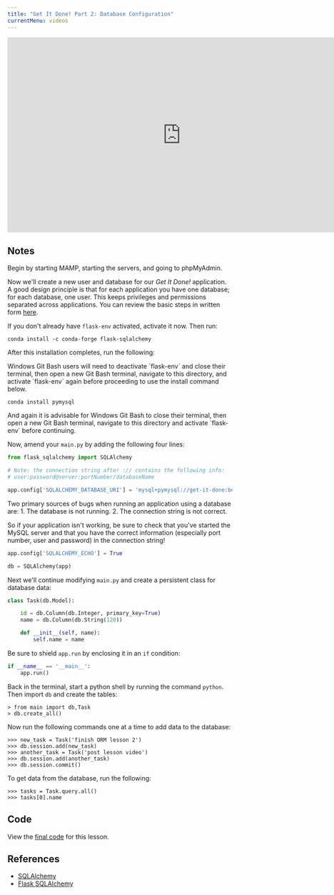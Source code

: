```yaml
---
title: "Get It Done! Part 2: Database Configuration"
currentMenu: videos
---
```


<div class="youtube-wrapper"><iframe width="776" height="437" src="https://www.youtube-nocookie.com/embed/-bvlj_3Im6s?rel=0" frameborder="0" allowfullscreen></iframe></div>

## Notes

Begin by starting MAMP, starting the servers, and going to phpMyAdmin.

Now we'll create a new user and database for our *Get It Done!* application. A good design principle is that for each application you have one database; for each database, one user. This keeps privileges and permissions separated across applications. You can review the basic steps in written form [here](../../../studios/databases/2/#database-setup).

If you don't already have `flask-env` activated, activate it now. Then run:

```nohighlight
conda install -c conda-forge flask-sqlalchemy
```

After this installation completes, run the following:

<aside class="aside-warning" markdown="1">
Windows Git Bash users will need to deactivate `flask-env` and close their terminal, then open a new Git Bash terminal, navigate to this directory, and activate `flask-env` again before proceeding to use the install command below.    
</aside>

```nohighlight
conda install pymysql
```

<aside class="aside-warning" markdown="1">
And again it is advisable for Windows Git Bash to close their terminal, then open a new Git Bash terminal, navigate to this directory and activate `flask-env` before continuing.  
</aside>

Now, amend your `main.py` by adding the following four lines:

```python
from flask_sqlalchemy import SQLAlchemy 
```

```python
# Note: the connection string after :// contains the following info:
# user:password@server:portNumber/databaseName

app.config['SQLALCHEMY_DATABASE_URI'] = 'mysql+pymysql://get-it-done:beproductive@localhost:8889/get-it-done'
```

<aside class="aside-pro-tip" markdown="1">
Two primary sources of bugs when running an application using a database are:
1. The database is not running.
2. The connection string is not correct.

So if your application isn't working, be sure to check that you've started the MySQL server and that you have the correct information (especially port number, user and password) in the connection string!    
</aside>

```python
app.config['SQLALCHEMY_ECHO'] = True
```

```python
db = SQLAlchemy(app)
```

Next we'll continue modifying `main.py` and create a persistent class for database data: 

```python
class Task(db.Model):

    id = db.Column(db.Integer, primary_key=True)
    name = db.Column(db.String(120))

    def __init__(self, name):
        self.name = name
```

Be sure to shield `app.run` by enclosing it in an `if` condition:

```python
if __name__ == '__main__':
    app.run()
```

Back in the terminal, start a python shell by running the command `python`. Then import `db` and create the tables:

```nohighlight
> from main import db,Task
> db.create_all()
```

Now run the following commands one at a time to add data to the database:

```nohighlight
>>> new_task = Task('finish ORM lesson 2')
>>> db.session.add(new_task)
>>> another_task = Task('post lesson video')
>>> db.session.add(another_task)
>>> db.session.commit()
```

To get data from the database, run the following:
```nohighlight
>>> tasks = Task.query.all()
>>> tasks[0].name
```

## Code

View the [final code](https://github.com/LaunchCodeEducation/get-it-done/tree/7e8a99b421e8c1564c65de1ef30865c64e708e6d) for this lesson.

## References

- [SQLAlchemy](http://www.sqlalchemy.org/)
- [Flask SQLAlchemy](http://flask-sqlalchemy.pocoo.org/2.1/)

